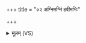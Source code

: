 +++
title = "०२ अग्निमग्निं हवीमभिः"

+++
<details><summary>मूलम् (VS)</summary>

अ॒ग्निम॑ग्निं॒ हवी॑मभिः॒ सदा॑ हवन्त वि॒श्पति॑म्। ह॑व्य॒वाहं॑ पुरुप्रि॒यम् ॥
</details>